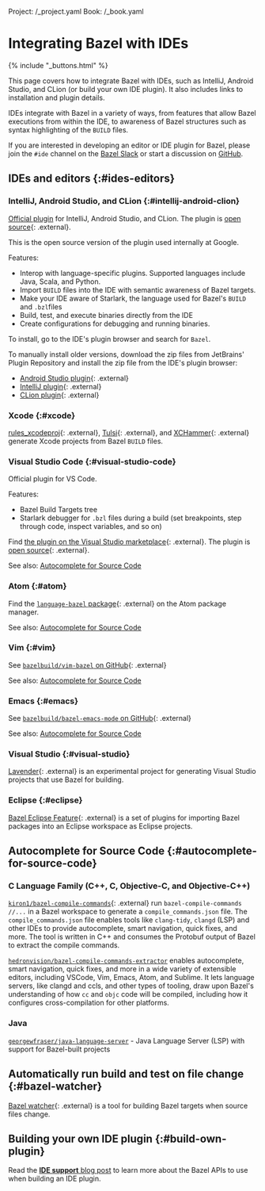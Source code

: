 Project: /_project.yaml
Book: /_book.yaml

# Integrating Bazel with IDEs

{% include "_buttons.html" %}

This page covers how to integrate Bazel with IDEs, such as IntelliJ, Android
Studio, and CLion (or build your own IDE plugin). It also includes links to
installation and plugin details.

IDEs integrate with Bazel in a variety of ways, from features that allow Bazel
executions from within the IDE, to awareness of Bazel structures such as syntax
highlighting of the `BUILD` files.

If you are interested in developing an editor or IDE plugin for Bazel, please
join the `#ide` channel on the [Bazel Slack](https://slack.bazel.build) or start
a discussion on [GitHub](https://github.com/bazelbuild/bazel/discussions).

## IDEs and editors {:#ides-editors}

### IntelliJ, Android Studio, and CLion {:#intellij-android-clion}

[Official plugin](http://ij.bazel.build) for IntelliJ, Android Studio, and
CLion. The plugin is [open source](https://github.com/bazelbuild/intellij){: .external}.

This is the open source version of the plugin used internally at Google.

Features:

* Interop with language-specific plugins. Supported languages include Java,
  Scala, and Python.
* Import `BUILD` files into the IDE with semantic awareness of Bazel targets.
* Make your IDE aware of Starlark, the language used for Bazel's `BUILD` and
  `.bzl`files
* Build, test, and execute binaries directly from the IDE
* Create configurations for debugging and running binaries.

To install, go to the IDE's plugin browser and search for `Bazel`.

To manually install older versions, download the zip files from JetBrains'
Plugin Repository and install the zip file from the IDE's plugin browser:

*  [Android Studio
   plugin](https://plugins.jetbrains.com/plugin/9185-android-studio-with-bazel){: .external}
*  [IntelliJ
   plugin](https://plugins.jetbrains.com/plugin/8609-intellij-with-bazel){: .external}
*  [CLion plugin](https://plugins.jetbrains.com/plugin/9554-clion-with-bazel){: .external}

### Xcode {:#xcode}

[rules_xcodeproj](https://github.com/buildbuddy-io/rules_xcodeproj){: .external},
[Tulsi](https://tulsi.bazel.build){: .external}, and
[XCHammer](https://github.com/pinterest/xchammer){: .external} generate Xcode
projects from Bazel `BUILD` files.

### Visual Studio Code {:#visual-studio-code}

Official plugin for VS Code.

Features:

* Bazel Build Targets tree
* Starlark debugger for `.bzl` files during a build (set breakpoints, step
  through code, inspect variables, and so on)

Find [the plugin on the Visual Studio
marketplace](https://marketplace.visualstudio.com/items?itemName=BazelBuild.vscode-bazel){: .external}.
The plugin is [open source](https://github.com/bazelbuild/vscode-bazel){: .external}.

See also: [Autocomplete for Source Code](#autocomplete-for-source-code)

### Atom {:#atom}

Find the [`language-bazel` package](https://atom.io/packages/language-bazel){: .external}
on the Atom package manager.

See also: [Autocomplete for Source Code](#autocomplete-for-source-code)

### Vim {:#vim}

See [`bazelbuild/vim-bazel` on GitHub](https://github.com/bazelbuild/vim-bazel){: .external}

See also: [Autocomplete for Source Code](#autocomplete-for-source-code)

### Emacs {:#emacs}

See [`bazelbuild/bazel-emacs-mode` on
GitHub](https://github.com/bazelbuild/emacs-bazel-mode){: .external}

See also: [Autocomplete for Source Code](#autocomplete-for-source-code)

### Visual Studio {:#visual-studio}

[Lavender](https://github.com/tmandry/lavender){: .external} is an experimental project for
generating Visual Studio projects that use Bazel for building.

### Eclipse {:#eclipse}

[Bazel Eclipse Feature](https://github.com/salesforce/bazel-eclipse){: .external}
is a set of plugins for importing Bazel packages into an Eclipse workspace as
Eclipse projects.

## Autocomplete for Source Code {:#autocomplete-for-source-code}

### C Language Family (C++, C, Objective-C, and Objective-C++)

[`kiron1/bazel-compile-commands`](https://github.com/kiron1/bazel-compile-commands){: .external}
run `bazel-compile-commands //...` in a Bazel workspace to generate a `compile_commands.json` file.
The `compile_commands.json` file enables tools like `clang-tidy`, `clangd` (LSP) and other IDEs to
provide autocomplete, smart navigation, quick fixes, and more. The tool is written in C++ and
consumes the Protobuf output of Bazel to extract the compile commands.

[`hedronvision/bazel-compile-commands-extractor`](https://github.com/hedronvision/bazel-compile-commands-extractor) enables autocomplete, smart navigation, quick fixes, and more in a wide variety of extensible editors, including VSCode, Vim, Emacs, Atom, and Sublime. It lets language servers, like clangd and ccls, and other types of tooling, draw upon Bazel's understanding of how `cc` and `objc` code will be compiled, including how it configures cross-compilation for other platforms.

### Java

[`georgewfraser/java-language-server`](https://github.com/georgewfraser/java-language-server) - Java Language Server (LSP) with support for Bazel-built projects

## Automatically run build and test on file change {:#bazel-watcher}

[Bazel watcher](https://github.com/bazelbuild/bazel-watcher){: .external} is a
tool for building Bazel targets when source files change.

## Building your own IDE plugin {:#build-own-plugin}

Read the [**IDE support** blog
post](https://blog.bazel.build/2016/06/10/ide-support.html) to learn more about
the Bazel APIs to use when building an IDE plugin.
